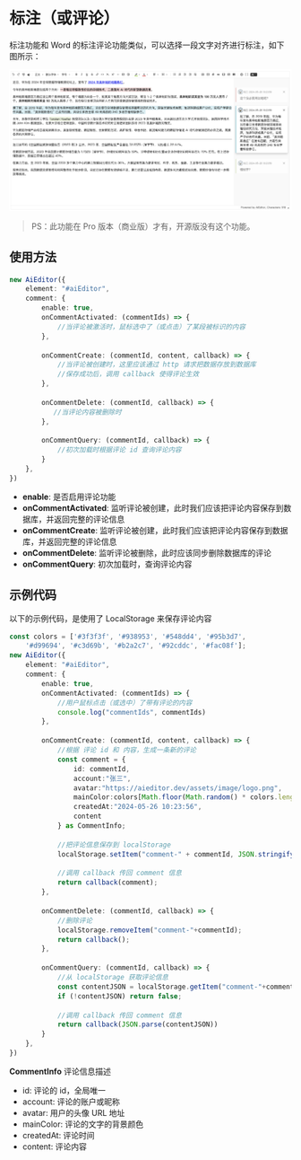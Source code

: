 # 标注（或评论）
标注功能和 Word 的标注评论功能类似，可以选择一段文字对齐进行标注，如下图所示：

![](../../assets/image/comment.png)

> PS：此功能在 Pro 版本（商业版）才有，开源版没有这个功能。

## 使用方法

```typescript
new AiEditor({
    element: "#aiEditor",
    comment: {
        enable: true,
        onCommentActivated: (commentIds) => {
            //当评论被激活时，鼠标选中了（或点击）了某段被标识的内容
        },

        onCommentCreate: (commentId, content, callback) => {
            //当评论被创建时，这里应该通过 http 请求把数据存放到数据库
            //保存成功后，调用 callback 使得评论生效
        },

        onCommentDelete: (commentId, callback) => {
           //当评论内容被删除时
        },

        onCommentQuery: (commentId, callback) => {
            //初次加载时根据评论 id 查询评论内容
        }
    },
})
```

- **enable**: 是否启用评论功能
- **onCommentActivated**: 监听评论被创建，此时我们应该把评论内容保存到数据库，并返回完整的评论信息
- **onCommentCreate**:  监听评论被创建，此时我们应该把评论内容保存到数据库，并返回完整的评论信息
- **onCommentDelete**:  监听评论被删除，此时应该同步删除数据库的评论
- **onCommentQuery**:  初次加载时，查询评论内容


## 示例代码

以下的示例代码，是使用了 LocalStorage 来保存评论内容

```typescript
const colors = ['#3f3f3f', '#938953', '#548dd4', '#95b3d7', 
    '#d99694', '#c3d69b', '#b2a2c7', '#92cddc', '#fac08f'];
new AiEditor({
    element: "#aiEditor",
    comment: {
        enable: true,
        onCommentActivated: (commentIds) => {
            //用户鼠标点击（或选中）了带有评论的内容
            console.log("commentIds", commentIds)
        },

        onCommentCreate: (commentId, content, callback) => {
            //根据 评论 id 和 内容，生成一条新的评论
            const comment = {
                id: commentId,
                account:"张三",
                avatar:"https://aieditor.dev/assets/image/logo.png",
                mainColor:colors[Math.floor(Math.random() * colors.length)],
                createdAt:"2024-05-26 10:23:56",
                content
            } as CommentInfo;
            
            //把评论信息保存到 localStorage
            localStorage.setItem("comment-" + commentId, JSON.stringify(comment));
            
            //调用 callback 传回 comment 信息
            return callback(comment);
        },

        onCommentDelete: (commentId, callback) => {
            //删除评论
            localStorage.removeItem("comment-"+commentId);
            return callback();
        },

        onCommentQuery: (commentId, callback) => {
            //从 localStorage 获取评论信息
            const contentJSON = localStorage.getItem("comment-"+commentId);
            if (!contentJSON) return false;

            //调用 callback 传回 comment 信息
            return callback(JSON.parse(contentJSON))
        }
    },
})
```

**CommentInfo** 评论信息描述
- id: 评论的 id，全局唯一
- account: 评论的账户或昵称
- avatar: 用户的头像 URL 地址
- mainColor: 评论的文字的背景颜色
- createdAt: 评论时间
- content: 评论内容